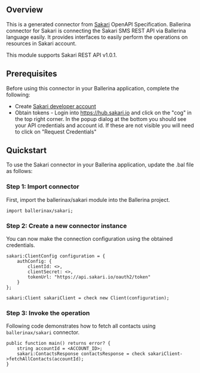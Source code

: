 ## Overview
This is a generated connector from [Sakari](https://sakari.io/) OpenAPI Specification. Ballerina connector for Sakari is connecting the Sakari SMS REST API via Ballerina language easily. It provides interfaces to easily perform the operations on resources in Sakari account.

This module supports Sakari REST API v1.0.1.
 
## Prerequisites
Before using this connector in your Ballerina application, complete the following:
- Create [Sakari developer account](https://hub.sakari.io/)
- Obtain tokens - Login into https://hub.sakari.io and click on the "cog" in the top right corner. In the popup dialog at the bottom you should see your API credentials and account id. If these are not visible you will need to click on "Request Credentials"
 
## Quickstart
To use the Sakari connector in your Ballerina application, update the .bal file as follows:
### Step 1: Import connector
First, import the ballerinax/sakari module into the Ballerina project.
```ballerina
import ballerinax/sakari;
```
### Step 2: Create a new connector instance
You can now make the connection configuration using the obtained credentials.
```ballerina
sakari:ClientConfig configuration = {
    authConfig: {
        clientId: <>,
        clientSecret: <>,
        tokenUrl: "https://api.sakari.io/oauth2/token"   
    }
};

sakari:Client sakariClient = check new Client(configuration);

```
### Step 3: Invoke the operation
Following code demonstrates how to fetch all contacts using `ballerinax/sakari` connector. 
```ballerina
public function main() returns error? {
    string accountId = <ACCOUNT_ID>;
    sakari:ContactsResponse contactsResponse = check sakariClient->fetchAllContacts(accountId);
}
``` 

